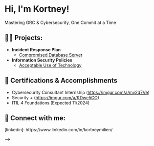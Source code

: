 <h1>Hi, I'm Kortney! </h1>
Mastering GRC & Cybersecurity, One Commit at a Time

<h2>👨‍💻 Projects:</h2>

- <b>Incident Response Plan</b>
  - [Compromised Database Server](https://drive.google.com/file/d/1LF27perUcUg4SWsF62qa8gBpqqEW6lGb/view?usp=sharing)
- <b>Information Security Policies</b>
  - [Acceptable Use of Technology](https://drive.google.com/file/d/151b-f99_IJojTGV3Glh3ZBONDzh963et/view?usp=sharing)

<h2> 🌱 Certifications & Accomplishments</h2>

- Cybersecurity Consultant Internship (https://imgur.com/a/my2d7Ve)
- Security + (https://imgur.com/a/KDwe5CO)
- ITIL 4 Foundations (Expected 11/2024)



<h2> 🤳 Connect with me:</h2>
[linkedin]: https://www.linkedin.com/in/kortneymilien/


-->
